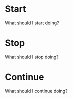 # Start
What should I start doing?

# Stop
What should I stop doing?

# Continue
What should I continue doing?
